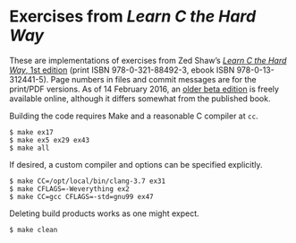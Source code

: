 # Exercises from _Learn C the Hard Way_ #

These are implementations of exercises from Zed Shaw’s [_Learn C the
Hard Way_, 1st edition][informit] (print ISBN 978-0-321-88492-3, ebook
ISBN 978-0-13-312441-5). Page numbers in files and commit messages are
for the print/PDF versions. As of 14 February 2016, an [older beta
edition][online] is freely available online, although it differs
somewhat from the published book.

Building the code requires Make and a reasonable C compiler at `cc`.

    $ make ex17
    $ make ex5 ex29 ex43
    $ make all

If desired, a custom compiler and options can be specified explicitly.

    $ make CC=/opt/local/bin/clang-3.7 ex31
    $ make CFLAGS=-Weverything ex2
    $ make CC=gcc CFLAGS=-std=gnu99 ex47

Deleting build products works as one might expect.

    $ make clean

  [informit]: http://www.informit.com/store/learn-c-the-hard-way-practical-exercises-on-the-computational-9780321884923
    ("Learn C the Hard Way" on InformIT)
  [online]: http://c.learncodethehardway.org/book
    ("Learn C the Hard Way" online)
